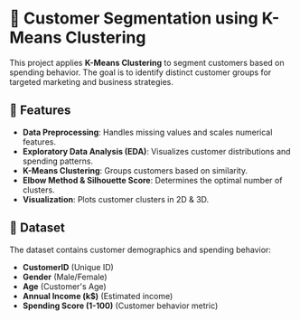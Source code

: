 # 🏪 Customer Segmentation using K-Means Clustering

This project applies **K-Means Clustering** to segment customers based on spending behavior. The goal is to identify distinct customer groups for targeted marketing and business strategies.

## 🚀 Features
- **Data Preprocessing**: Handles missing values and scales numerical features.
- **Exploratory Data Analysis (EDA)**: Visualizes customer distributions and spending patterns.
- **K-Means Clustering**: Groups customers based on similarity.
- **Elbow Method & Silhouette Score**: Determines the optimal number of clusters.
- **Visualization**: Plots customer clusters in 2D & 3D.

## 📂 Dataset
The dataset contains customer demographics and spending behavior:
- **CustomerID** (Unique ID)
- **Gender** (Male/Female)
- **Age** (Customer's Age)
- **Annual Income (k$)** (Estimated income)
- **Spending Score (1-100)** (Customer behavior metric)
